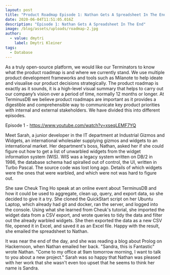 ```yaml
---
layout: post
title: "Product Roadmap Episode 1: Nathan Gets A Spreadsheet In The End"
date: 2020-06-04T11:51:05.016Z
description: "Episode 1: Nathan Gets A Spreadsheet In The End"
image: /blog/assets/uploads/roadmap-2.jpg
author:
  - value: dmytri
    label: Dmytri Kleiner
tags:
  - Database
---
```

As a truly open-source platform, we would like our Terminators to know what the product roadmap is and where we currently stand. We use multiple product development frameworks and tools such as Milanote to help ideate and visualise our product decisions strategically. The product roadmap is exactly as it sounds, it is a high-level visual summary that helps to carry out our company’s vision over a period of time, normally 12 months or longer. At TerminusDB we believe product roadmaps are important as it provides a digestible and comprehensible way to communicate key product priorities with internal and external stakeholders. We have divided this into different episodes.  

Episode 1 - <https://www.youtube.com/watch?v=xseqLEMF7YQ>

Meet Sarah, a junior developer in the IT department at Industrial Gizmos and Widgets, an international wholesaler supplying gizmos and widgets to an international market. Her department's boss, Nathan, asked her if she could figure out how to get a list of unwarbled widgets from the widget information system (WIS). WIS was a legacy system written on DB/2 in 1986, the database schema had spiralled out of control, the UI, written in Turbo Pascal. The source code was lost long ago. Details of which widgets were the ones that were warbled, and which were not was hard to figure out. 

She saw Cheuk Ting Ho speak at an online event about TerminusDB and how it could be used to aggregate, clean up, query, and export data, so she decided to give it a try. She cloned the QuickStart script on her Ubuntu Laptop, which already had git and docker, ran the server, and logged into the console.
Using what she learned from Cheuk's tutorial, she imported the widget data from a CSV export, and wrote queries to tidy the data and filter out the already warbled widgets. She then exported the data as a new CSV file, opened it in Excel, and saved it as an Excel file. Happy with the result, she emailed the spreadsheet to Nathan.

It was near the end of the day, and she was reading a blog about Prolog on Hackernoon, when Nathan emailed her back.
"Sandra, this is Fantastic" wrote Nathan. "Come to my office at 9am tomorrow morning, I want to talk to you about a new project." Sarah was so happy that Nathan was pleased with her work that she wasn't even too upset that he seems to think her name is Sandra.